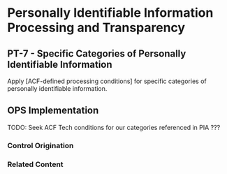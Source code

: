 # Personally Identifiable Information Processing and Transparency
## PT-7 - Specific Categories of Personally Identifiable Information

Apply [ACF-defined processing conditions] for specific categories of personally identifiable information.

## OPS Implementation

TODO: Seek ACF Tech conditions for our categories referenced in PIA ???

### Control Origination


### Related Content
